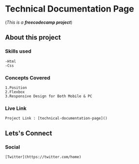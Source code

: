 # Technical Documentation Page
(*This is a **freecodecamp project***)

## About this project 

### Skills used 
    -Html 
    -Css
### Concepts Covered
    1.Position
    2.Flexbox
    3.Responsive Design for Both Mobile & PC 
 
### Live Link 
    Project Link : [technical-documentation-page]()

## Lets's Connect
### Social
    [Twitter](https://twitter.com/home)

